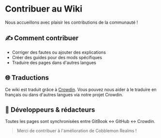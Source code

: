 # Contribuer au Wiki

Nous accueillons avec plaisir les contributions de la communauté !

## ✍️ Comment contribuer

- Corriger des fautes ou ajouter des explications
- Créer des guides pour des mods spécifiques
- Traduire des pages dans d'autres langues

## 🌐 Traductions

Ce wiki est traduit grâce à [Crowdin](https://crowdin.com/project/cobblemon-realms-wiki). Vous pouvez nous aider à le traduire en français ou dans d'autres langues via notre projet Crowdin.

## 🔧 Développeurs & rédacteurs

Toutes les pages sont synchronisées entre GitBook ↔ GitHub ↔ Crowdin.

> Merci de contribuer à l'amélioration de Cobblemon Realms !
